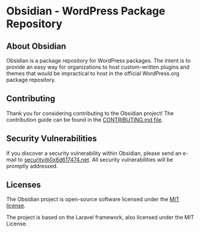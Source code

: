 # Obsidian - WordPress Package Repository

## About Obsidian

Obsidian is a package repository for WordPress packages. The intent is to 
provide an easy way for organizations to host custom-written plugins and 
themes that would be impractical to host in the official WordPress.org 
package repository.  

## Contributing

Thank you for considering contributing to the Obsidian project! The 
contribution guide can be found in the [CONTRIBUTING.md file](CONTRIBUTING.md).

## Security Vulnerabilities

If you discover a security vulnerability within Obsidian, please send an 
e-mail to [security@0x6d617474.net](mailto:security@0x6d617474.net). All 
security vulnerabilities will be promptly addressed.

## Licenses

The Obsidian project is open-source software licensed under the [MIT license](LICENSE.md). 

The project is based on the Laravel framework, also licensed under the MIT License. 
